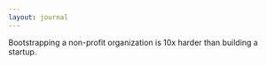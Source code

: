 ```yaml
---
layout: journal
---
```

Bootstrapping a non-profit organization is 10x harder than building a startup. 
